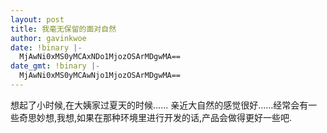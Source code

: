 ```yaml
---
layout: post
title: 我毫无保留的面对自然
author: gavinkwoe
date: !binary |-
  MjAwNi0xMS0yMCAxNDo1MjozOSArMDgwMA==
date_gmt: !binary |-
  MjAwNi0xMS0yMCAwNjo1MjozOSArMDgwMA==
---
```

想起了小时候,在大姨家过夏天的时候......
亲近大自然的感觉很好......经常会有一些奇思妙想,我想,如果在那种环境里进行开发的话,产品会做得更好一些吧.

